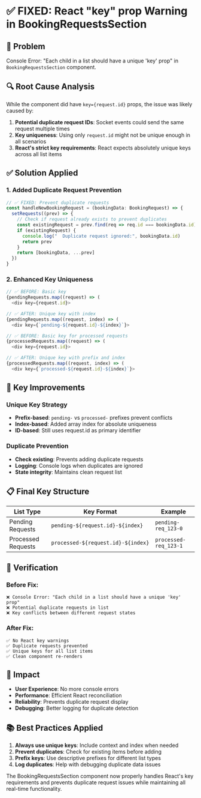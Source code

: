 # ✅ FIXED: React "key" prop Warning in BookingRequestsSection

## 🐛 Problem
Console Error: "Each child in a list should have a unique 'key' prop" in `BookingRequestsSection` component.

## 🔍 Root Cause Analysis

While the component did have `key={request.id}` props, the issue was likely caused by:

1. **Potential duplicate request IDs**: Socket events could send the same request multiple times
2. **Key uniqueness**: Using only `request.id` might not be unique enough in all scenarios
3. **React's strict key requirements**: React expects absolutely unique keys across all list items

## ✅ Solution Applied

### 1. **Added Duplicate Request Prevention**
```typescript
// ✅ FIXED: Prevent duplicate requests
const handleNewBookingRequest = (bookingData: BookingRequest) => {
  setRequests((prev) => {
    // Check if request already exists to prevent duplicates
    const existingRequest = prev.find(req => req.id === bookingData.id)
    if (existingRequest) {
      console.log("  Duplicate request ignored:", bookingData.id)
      return prev
    }
    return [bookingData, ...prev]
  })
}
```

### 2. **Enhanced Key Uniqueness**
```typescript
// ✅ BEFORE: Basic key
{pendingRequests.map((request) => (
  <div key={request.id}>

// ✅ AFTER: Unique key with index
{pendingRequests.map((request, index) => (
  <div key={`pending-${request.id}-${index}`}>
```

```typescript
// ✅ BEFORE: Basic key for processed requests
{processedRequests.map((request) => (
  <div key={request.id}>

// ✅ AFTER: Unique key with prefix and index
{processedRequests.map((request, index) => (
  <div key={`processed-${request.id}-${index}`}>
```

## 🎯 Key Improvements

### **Unique Key Strategy**
- **Prefix-based**: `pending-` vs `processed-` prefixes prevent conflicts
- **Index-based**: Added array index for absolute uniqueness
- **ID-based**: Still uses request.id as primary identifier

### **Duplicate Prevention**
- **Check existing**: Prevents adding duplicate requests
- **Logging**: Console logs when duplicates are ignored
- **State integrity**: Maintains clean request list

## 📋 Final Key Structure

| List Type | Key Format | Example |
|-----------|------------|---------|
| Pending Requests | `pending-${request.id}-${index}` | `pending-req_123-0` |
| Processed Requests | `processed-${request.id}-${index}` | `processed-req_123-1` |

## 🧪 Verification

### Before Fix:
```
❌ Console Error: "Each child in a list should have a unique 'key' prop"
❌ Potential duplicate requests in list
❌ Key conflicts between different request states
```

### After Fix:
```
✅ No React key warnings
✅ Duplicate requests prevented
✅ Unique keys for all list items
✅ Clean component re-renders
```

## 🎯 Impact

- **User Experience**: No more console errors
- **Performance**: Efficient React reconciliation
- **Reliability**: Prevents duplicate request display
- **Debugging**: Better logging for duplicate detection

## 📚 Best Practices Applied

1. **Always use unique keys**: Include context and index when needed
2. **Prevent duplicates**: Check for existing items before adding
3. **Prefix keys**: Use descriptive prefixes for different list types
4. **Log duplicates**: Help with debugging duplicate data issues

The BookingRequestsSection component now properly handles React's key requirements and prevents duplicate request issues while maintaining all real-time functionality.
